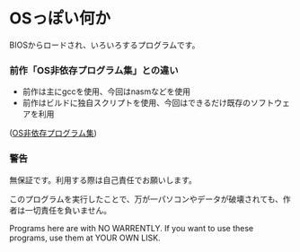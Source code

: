OSっぽい何か
============

BIOSからロードされ、いろいろするプログラムです。

### 前作「OS非依存プログラム集」との違い

* 前作は主にgccを使用、今回はnasmなどを使用
* 前作はビルドに独自スクリプトを使用、今回はできるだけ既存のソフトウェアを利用

([OS非依存プログラム集](https://github.com/mikecat/no_os_programs))

### 警告

無保証です。利用する際は自己責任でお願いします。

このプログラムを実行したことで、万が一パソコンやデータが破壊されても、作者は一切責任を負いません。

Programs here are with NO WARRENTLY. If you want to use these programs, use them at YOUR OWN LISK.
